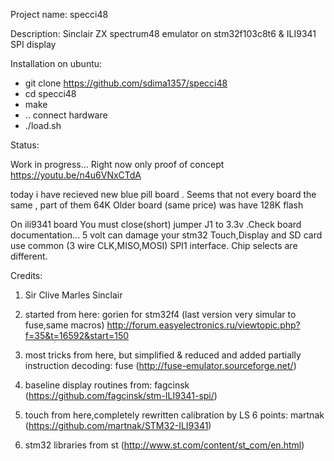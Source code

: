 Project name: specci48

Description:   Sinclair ZX spectrum48 emulator on stm32f103c8t6 & ILI9341 SPI display
  
Installation on ubuntu:
* git clone https://github.com/sdima1357/specci48
* cd specci48
* make 
* .. connect hardware
* ./load.sh

Status:

Work in progress... Right now only proof of concept
https://youtu.be/n4u6VNxCTdA

today i have recieved new blue pill board .
Seems that not every board the same , part of them 64K 
Older board (same price) was have 128K flash 

On ili9341 board You must close(short) jumper J1 to 3.3v .Check board documentation... 5 volt can damage your stm32
Touch,Display and SD card use common (3 wire CLK,MISO,MOSI) SPI1 interface. Chip selects are different.

Credits:
1. Sir Clive Marles Sinclair
1. started from here: 
gorien for stm32f4 (last version very simular to fuse,same macros)
http://forum.easyelectronics.ru/viewtopic.php?f=35&t=16592&start=150

1. most tricks from here, but simplified & reduced and added partially instruction decoding: 
fuse (http://fuse-emulator.sourceforge.net/)

1. baseline display routines from: 
fagcinsk (https://github.com/fagcinsk/stm-ILI9341-spi/)

1. touch from here,completely rewritten calibration by LS 6 points: 
martnak (https://github.com/martnak/STM32-ILI9341)

1. stm32 libraries from st (http://www.st.com/content/st_com/en.html)
